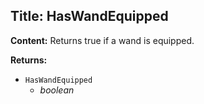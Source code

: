 ## Title: HasWandEquipped

**Content:**
Returns true if a wand is equipped.

**Returns:**
- `HasWandEquipped`
  - *boolean*